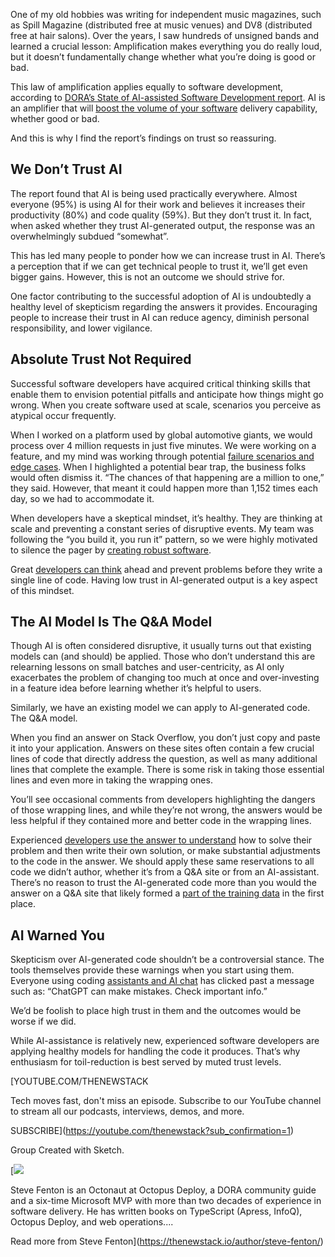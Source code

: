 One of my old hobbies was writing for independent music magazines, such as Spill Magazine (distributed free at music venues) and DV8 (distributed free at hair salons). Over the years, I saw hundreds of unsigned bands and learned a crucial lesson: Amplification makes everything you do really loud, but it doesn’t fundamentally change whether what you’re doing is good or bad.

This law of amplification applies equally to software development, according to [DORA’s State of AI-assisted Software Development report](https://dora.dev/research/2025/). AI is an amplifier that will [boost the volume of your software](https://thenewstack.io/openssf-boosts-software-supply-chain-security-with-slsa-1-0/) delivery capability, whether good or bad.

And this is why I find the report’s findings on trust so reassuring.

## We Don’t Trust AI

The report found that AI is being used practically everywhere. Almost everyone (95%) is using AI for their work and believes it increases their productivity (80%) and code quality (59%). But they don’t trust it. In fact, when asked whether they trust AI-generated output, the response was an overwhelmingly subdued “somewhat”.

This has led many people to ponder how we can increase trust in AI. There’s a perception that if we can get technical people to trust it, we’ll get even bigger gains. However, this is not an outcome we should strive for.

One factor contributing to the successful adoption of AI is undoubtedly a healthy level of skepticism regarding the answers it provides. Encouraging people to increase their trust in AI can reduce agency, diminish personal responsibility, and lower vigilance.

## Absolute Trust Not Required

Successful software developers have acquired critical thinking skills that enable them to envision potential pitfalls and anticipate how things might go wrong. When you create software used at scale, scenarios you perceive as atypical occur frequently.

When I worked on a platform used by global automotive giants, we would process over 4 million requests in just five minutes. We were working on a feature, and my mind was working through potential [failure scenarios and edge cases](https://thenewstack.io/webassembly/case-study-a-webassembly-failure-and-lessons-learned/). When I highlighted a potential bear trap, the business folks would often dismiss it. “The chances of that happening are a million to one,” they said. However, that meant it could happen more than 1,152 times each day, so we had to accommodate it.

When developers have a skeptical mindset, it’s healthy. They are thinking at scale and preventing a constant series of disruptive events. My team was following the “you build it, you run it” pattern, so we were highly motivated to silence the pager by [creating robust software](https://thenewstack.io/using-chatgpt-to-create-software-tests/).

Great [developers can think](https://thenewstack.io/what-do-java-developers-think-of-the-rise-of-genai/) ahead and prevent problems before they write a single line of code. Having low trust in AI-generated output is a key aspect of this mindset.

## The AI Model Is The Q&A Model

Though AI is often considered disruptive, it usually turns out that existing models can (and should) be applied. Those who don’t understand this are relearning lessons on small batches and user-centricity, as AI only exacerbates the problem of changing too much at once and over-investing in a feature idea before learning whether it’s helpful to users.

Similarly, we have an existing model we can apply to AI-generated code. The Q&A model.

When you find an answer on Stack Overflow, you don’t just copy and paste it into your application. Answers on these sites often contain a few crucial lines of code that directly address the question, as well as many additional lines that complete the example. There is some risk in taking those essential lines and even more in taking the wrapping ones.

You’ll see occasional comments from developers highlighting the dangers of those wrapping lines, and while they’re not wrong, the answers would be less helpful if they contained more and better code in the wrapping lines.

Experienced [developers use the answer to understand](https://thenewstack.io/codesee-helps-developers-understand-the-codebase/) how to solve their problem and then write their own solution, or make substantial adjustments to the code in the answer. We should apply these same reservations to all code we didn’t author, whether it’s from a Q&A site or from an AI-assistant. There’s no reason to trust the AI-generated code more than you would the answer on a Q&A site that likely formed a [part of the training data](https://thenewstack.io/data-modeling-part-2-method-for-time-series-databases/) in the first place.

## AI Warned You

Skepticism over AI-generated code shouldn’t be a controversial stance. The tools themselves provide these warnings when you start using them. Everyone using coding [assistants and AI chat](https://thenewstack.io/build-an-ai-chat-assistant-with-stream-and-openai/) has clicked past a message such as: “ChatGPT can make mistakes. Check important info.”

We’d be foolish to place high trust in them and the outcomes would be worse if we did.

While AI-assistance is relatively new, experienced software developers are applying healthy models for handling the code it produces. That’s why enthusiasm for toil-reduction is best served by muted trust levels.

[YOUTUBE.COM/THENEWSTACK

Tech moves fast, don't miss an episode. Subscribe to our YouTube
channel to stream all our podcasts, interviews, demos, and more.

SUBSCRIBE](https://youtube.com/thenewstack?sub_confirmation=1)

Group
Created with Sketch.

[![](https://thenewstack.io/wp-content/uploads/2023/10/e54f7c3f-cropped-fc6cbbe0-steve-fenton-600x600.jpg)

Steve Fenton is an Octonaut at Octopus Deploy, a DORA community guide and a six-time Microsoft MVP with more than two decades of experience in software delivery. He has written books on TypeScript (Apress, InfoQ), Octopus Deploy, and web operations....

Read more from Steve Fenton](https://thenewstack.io/author/steve-fenton/)